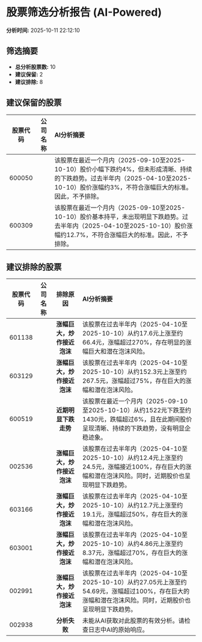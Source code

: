 # 股票筛选分析报告 (AI-Powered)

**分析时间:** 2025-10-11 22:12:10

## 筛选摘要

- **总分析股票数:** 10
- **建议保留:** 2
- **建议排除:** 8

## 建议保留的股票

| 股票代码 | 公司名称 | AI分析摘要 |
|:---:|:---:|:---|
| 600050 |  | 该股票在最近一个月内（2025-09-10至2025-10-10）股价小幅下跌约4%，但未形成清晰、持续的下跌趋势。过去半年内（2025-04-10至2025-10-10）股价涨幅约3%，不符合涨幅巨大的标准。因此，不予排除。 |
| 600309 |  | 该股票在最近一个月内（2025-09-10至2025-10-10）股价基本持平，未出现明显下跌趋势。过去半年内（2025-04-10至2025-10-10）股价涨幅约12.7%，不符合涨幅巨大的标准。因此，不予排除。 |

## 建议排除的股票

| 股票代码 | 公司名称 | 排除原因 | AI分析摘要 |
|:---:|:---:|:---:|:---|
| 601138 |  | **涨幅巨大，炒作接近泡沫** | 该股票在过去半年内（2025-04-10至2025-10-10）从约17.6元上涨至约66.4元，涨幅超过270%，存在明显的涨幅巨大和潜在泡沫风险。 |
| 603129 |  | **涨幅巨大，炒作接近泡沫** | 该股票在过去半年内（2025-04-10至2025-10-10）从约152.3元上涨至约267.5元，涨幅超过75%，存在巨大的涨幅和潜在泡沫风险。 |
| 600519 |  | **近期明显下跌走势** | 该股票在最近一个月内（2025-09-10至2025-10-10）从约1522元下跌至约1430元，跌幅超过6%，且在此期间股价呈现清晰、持续的下跌趋势，没有明显企稳迹象。 |
| 002536 |  | **涨幅巨大，炒作接近泡沫** | 该股票在过去半年内（2025-04-10至2025-10-10）从约12.4元上涨至约24.5元，涨幅接近100%，存在巨大的涨幅和潜在泡沫风险。同时，近期股价也呈现明显下跌趋势。 |
| 603166 |  | **涨幅巨大，炒作接近泡沫** | 该股票在过去半年内（2025-04-10至2025-10-10）从约12.7元上涨至约19.1元，涨幅超过50%，存在巨大的涨幅和潜在泡沫风险。 |
| 603001 |  | **涨幅巨大，炒作接近泡沫** | 该股票在过去半年内（2025-04-10至2025-10-10）从约4.86元上涨至约8.37元，涨幅超过70%，存在巨大的涨幅和潜在泡沫风险。 |
| 002991 |  | **涨幅巨大，炒作接近泡沫** | 该股票在过去半年内（2025-04-10至2025-10-10）从约27.05元上涨至约54.69元，涨幅超过100%，存在巨大的涨幅和潜在泡沫风险。同时，近期股价也呈现明显下跌趋势。 |
| 002938 |  | **分析失败** | 未能从AI获取对此股票的有效分析。请检查日志中AI的原始响应。 |

